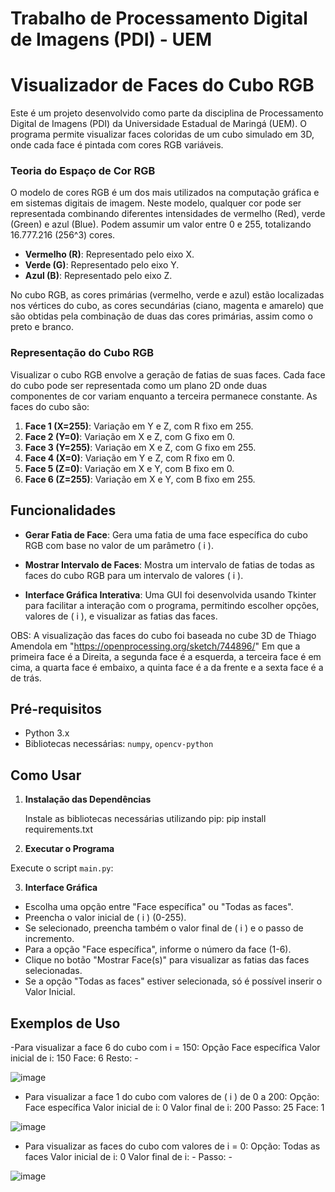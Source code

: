 # Trabalho de Processamento Digital de Imagens (PDI) - UEM

# Visualizador de Faces do Cubo RGB

Este é um projeto desenvolvido como parte da disciplina de Processamento Digital de Imagens (PDI) da Universidade Estadual de Maringá (UEM). O programa permite visualizar faces coloridas de um cubo simulado em 3D, onde cada face é pintada com cores RGB variáveis.

### Teoria do Espaço de Cor RGB

O modelo de cores RGB é um dos mais utilizados na computação gráfica e em sistemas digitais de imagem. Neste modelo, qualquer cor pode ser representada combinando diferentes intensidades de vermelho (Red), verde (Green) e azul (Blue). Podem assumir um valor entre 0 e 255, totalizando 16.777.216 (256^3) cores.

- **Vermelho (R)**: Representado pelo eixo X.
- **Verde (G)**: Representado pelo eixo Y.
- **Azul (B)**: Representado pelo eixo Z.

No cubo RGB, as cores primárias (vermelho, verde e azul) estão localizadas nos vértices do cubo, as cores secundárias (ciano, magenta e amarelo) que são obtidas pela combinação de duas das cores primárias, assim como o preto e branco.

### Representação do Cubo RGB

Visualizar o cubo RGB envolve a geração de fatias de suas faces. Cada face do cubo pode ser representada como um plano 2D onde duas componentes de cor variam enquanto a terceira permanece constante. As faces do cubo são:

1. **Face 1 (X=255)**: Variação em Y e Z, com R fixo em 255.
2. **Face 2 (Y=0)**: Variação em X e Z, com G fixo em 0.
3. **Face 3 (Y=255)**: Variação em X e Z, com G fixo em 255.
4. **Face 4 (X=0)**: Variação em Y e Z, com R fixo em 0.
5. **Face 5 (Z=0)**: Variação em X e Y, com B fixo em 0.
6. **Face 6 (Z=255)**: Variação em X e Y, com B fixo em 255.

## Funcionalidades

- **Gerar Fatia de Face**: Gera uma fatia de uma face específica do cubo RGB com base no valor de um parâmetro \( i \).
  
- **Mostrar Intervalo de Faces**: Mostra um intervalo de fatias de todas as faces do cubo RGB para um intervalo de valores \( i \).

- **Interface Gráfica Interativa**: Uma GUI foi desenvolvida usando Tkinter para facilitar a interação com o programa, permitindo escolher opções, valores de \( i \), e visualizar as fatias das faces.

OBS: A visualização das faces do cubo foi baseada no cube 3D de Thiago Amendola em "https://openprocessing.org/sketch/744896/" 
Em que a primeira face é a Direita, a segunda face é a esquerda, a terceira face é em cima, a quarta face é embaixo, a quinta face é a da frente e a sexta face é a de trás.

## Pré-requisitos

- Python 3.x
- Bibliotecas necessárias: `numpy`, `opencv-python`

## Como Usar

1. **Instalação das Dependências**

   Instale as bibliotecas necessárias utilizando pip: pip install requirements.txt

2. **Executar o Programa**

Execute o script `main.py`:

3. **Interface Gráfica**

- Escolha uma opção entre "Face específica" ou "Todas as faces".
- Preencha o valor inicial de \( i \) (0-255).
- Se selecionado, preencha também o valor final de \( i \) e o passo de incremento.
- Para a opção "Face específica", informe o número da face (1-6).
- Clique no botão "Mostrar Face(s)" para visualizar as fatias das faces selecionadas.
- Se a opção "Todas as faces" estiver selecionada, só é possível inserir o Valor Inicial.

## Exemplos de Uso

-Para visualizar a face 6 do cubo com i = 150:
Opção Face específica
Valor inicial de i: 150
Face: 6
Resto: -

![image](https://github.com/davitoyokawa/cubo_rgb/assets/109833260/55ce4a8e-8ffb-41be-bdfd-1d39b37fb6df)

- Para visualizar a face 1 do cubo com valores de \( i \) de 0 a 200:
Opção: Face específica
Valor inicial de i: 0
Valor final de i: 200
Passo: 25
Face: 1

![image](https://github.com/davitoyokawa/cubo_rgb/assets/109833260/7469a0a1-0eaf-4c89-961f-356dbd77844e)

- Para visualizar as faces do cubo com valores de i = 0:
Opção: Todas as faces
Valor inicial de i: 0
Valor final de i: -
Passo: -

![image](https://github.com/davitoyokawa/cubo_rgb/assets/109833260/e74034d7-9b07-4eef-94aa-512aba23d47c)




